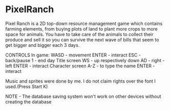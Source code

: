 # PixelRanch

  Pixel Ranch is a 2D top-down resource management game which contains farming elements, from buying plots of land to plant more crops to 
more space for animals. You have to take care of the animals to collect their produce and sell it so you can survive the next wave of bills 
that seem to get bigger and bigger each 3 days.

CONTROLS 
  In game:
    WASD - movement
    ENTER - interact
    ESC - back/pause
    1 - end day
  Title screen
    WS - up respectively down
    AD - right - left
    ENTER - interact
  Character screen
    A-Z - to type the name
    ENTER - interact

Music and sprites were done by me.
I do not claim rights over the font I used.(Press Start K)

NOTE - The database saving system won't work on other devices without creating the database
